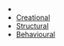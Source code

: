 - [<i class="fa-solid fa-house"></i>](/)
- [Creational](creational/)
- [Structural](structural/)
- [Behavioural](behavioural/)
